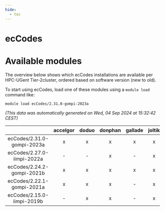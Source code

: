 ```yaml
---
hide:
  - toc
---
```


ecCodes
=======

# Available modules


The overview below shows which ecCodes installations are available per HPC-UGent Tier-2cluster, ordered based on software version (new to old).

To start using ecCodes, load one of these modules using a `module load` command like:

```shell
module load ecCodes/2.31.0-gompi-2023a
```

*(This data was automatically generated on Wed, 04 Sep 2024 at 15:32:42 CEST)*  

| |accelgor|doduo|donphan|gallade|joltik|shinx|skitty|
| :---: | :---: | :---: | :---: | :---: | :---: | :---: | :---: |
|ecCodes/2.31.0-gompi-2023a|x|x|x|x|x|x|x|
|ecCodes/2.27.0-iimpi-2022a|-|-|x|-|x|-|x|
|ecCodes/2.24.2-gompi-2021b|x|x|x|x|x|-|x|
|ecCodes/2.22.1-gompi-2021a|x|x|x|-|x|-|x|
|ecCodes/2.15.0-iimpi-2019b|-|x|x|-|x|-|x|
